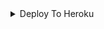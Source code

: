 

<details><summary>Deploy To Heroku</summary>
<p>
<br>
<a href="https://heroku.com/deploy?template=https://github.com/CYBERDUDE3/PrivateAutoCaptionbot">
  <img src="https://www.herokucdn.com/deploy/button.svg" alt="Deploy">
</a>
